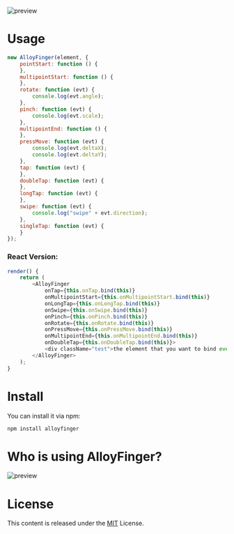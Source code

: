 ![preview](http://alloyteam.github.io/AlloyFinger/alloyfinger.png)

# Usage

```js
new AlloyFinger(element, {
    pointStart: function () {
    },
    multipointStart: function () {
    },
    rotate: function (evt) {
        console.log(evt.angle);
    },
    pinch: function (evt) {
        console.log(evt.scale);
    },
    multipointEnd: function () {
    },
    pressMove: function (evt) {
        console.log(evt.deltaX);
        console.log(evt.deltaY);
    },
    tap: function (evt) {
    },
    doubleTap: function (evt) {
    },
    longTap: function (evt) {
    },
    swipe: function (evt) {
        console.log("swipe" + evt.direction);
    },
    singleTap: function (evt) {
    }
});
```

### React Version:

```js
render() {
    return (
        <AlloyFinger
            onTap={this.onTap.bind(this)}
            onMultipointStart={this.onMultipointStart.bind(this)}
            onLongTap={this.onLongTap.bind(this)}
            onSwipe={this.onSwipe.bind(this)}
            onPinch={this.onPinch.bind(this)}
            onRotate={this.onRotate.bind(this)}
            onPressMove={this.onPressMove.bind(this)}
            onMultipointEnd={this.onMultipointEnd.bind(this)}
            onDoubleTap={this.onDoubleTap.bind(this)}>
            <div className="test">the element that you want to bind event</div>
        </AlloyFinger>
    );
}
```


# Install

You can install it via npm:

```html
npm install alloyfinger
```

# Who is using AlloyFinger?

![preview](http://sqimg.qq.com/qq_product_operations/im/qqlogo/imlogo.png)

# License
This content is released under the [MIT](http://opensource.org/licenses/MIT) License.
